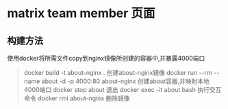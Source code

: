 # matrix team member 页面
## 构建方法
使用docker将所需文件copy到nginx镜像所创建的容器中,并暴露4000端口
> docker build -t about-nginx .
创建about-nginx镜像
> docker run --rm --name about -d -p 4000:80 about-nginx
创建about容器,并映射本地4000端口
> docker stop about
退出
> docker exec -it about bash
执行交互命令
> docker rmi about-nginx
删除镜像
